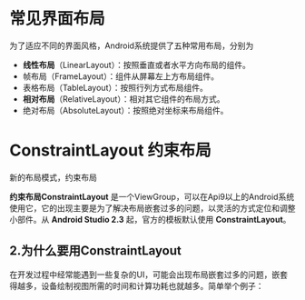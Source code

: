 # 常见界面布局

为了适应不同的界面风格，Android系统提供了五种常用布局，分别为

- **线性布局**（LinearLayout）：按照垂直或者水平方向布局的组件。
- 帧布局（FrameLayout）：组件从屏幕左上方布局组件。
- 表格布局（TableLayout）：按照行列方式布局组件。
- **相对布局**（RelativeLayout）：相对其它组件的布局方式。
- 绝对布局（AbsoluteLayout）：按照绝对坐标来布局组件。

# ConstraintLayout 约束布局

新的布局模式，约束布局

**约束布局ConstraintLayout** 是一个ViewGroup，可以在Api9以上的Android系统使用它，它的出现主要是为了解决布局嵌套过多的问题，以灵活的方式定位和调整小部件。从 **Android Studio 2.3** 起，官方的模板默认使用 **ConstraintLayout**。

## 2.为什么要用ConstraintLayout

在开发过程中经常能遇到一些复杂的UI，可能会出现布局嵌套过多的问题，嵌套得越多，设备绘制视图所需的时间和计算功耗也就越多。简单举个例子：